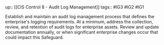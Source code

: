 up:: [[CIS Control 8 - Audit Log Management]]
tags:: #IG3 #IG2 #IG1

Establish and maintain an audit log management process that defines the enterprise's logging requirements. At a minimum, address the collection, review, and retention of audit logs for enterprise assets. Review and update documentation annually, or when significant enterprise changes occur that could impact this Safeguard.